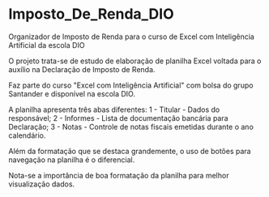 # Imposto_De_Renda_DIO
Organizador de Imposto de Renda para o curso de Excel com Inteligência Artificial da escola DIO

O projeto trata-se de estudo de elaboração de planilha Excel voltada para o auxílio na Declaração de Imposto de Renda.

Faz parte do curso "Excel com Inteligência Artificial" com bolsa do grupo Santander e disponível na escola DIO.

A planilha apresenta três abas diferentes:
1 - Titular - Dados do responsável;
2 - Informes - Lista de documentação bancária para Declaração;
3 - Notas - Controle de notas fiscais emetidas durante o ano calendário.

Além da formatação que se destaca grandemente, o uso de botões para navegação na planilha é o diferencial.

Nota-se a importância de boa formatação da planilha para melhor visualização dados.
